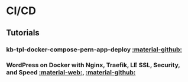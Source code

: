 # CI/CD

## Tutorials

### kb-tpl-docker-compose-pern-app-deploy [:material-github:](https://github.com/tmssd/kb-tpl-docker-compose-pern-app-deploy)

### WordPress on Docker with Nginx, Traefik, LE SSL, Security, and Speed [:material-web:](https://www.smarthomebeginner.com/wordpress-on-docker-traefik/), [:material-github:](https://github.com/htpcBeginner/docker-traefik)
